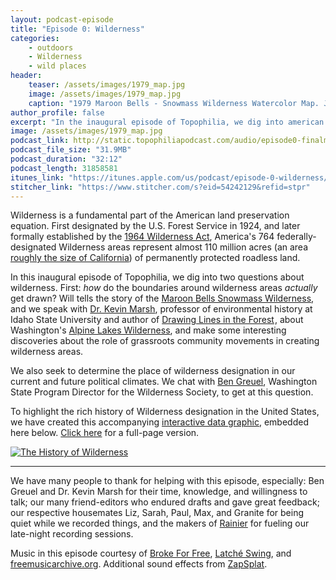 ```yaml
---
layout: podcast-episode
title: "Episode 0: Wilderness"
categories:
    - outdoors
    - Wilderness
    - wild places
header: 
    teaser: /assets/images/1979_map.jpg
    image: /assets/images/1979_map.jpg
    caption: "1979 Maroon Bells - Snowmass Wilderness Watercolor Map. Joy Caudill and Connie Harvey [(full size)](/assets/images/1979_map.jpg)"
author_profile: false
excerpt: "In the inaugural episode of Topophilia, we dig into american Wilderness, past and future."
image: /assets/images/1979_map.jpg
podcast_link: http://static.topophiliapodcast.com/audio/episode0-finalmix.mp3
podcast_file_size: "31.9MB"
podcast_duration: "32:12"
podcast_length: 31858581
itunes_link: "https://itunes.apple.com/us/podcast/episode-0-wilderness/id1376740928?i=1000409834824&mt=2"
stitcher_link: "https://www.stitcher.com/s?eid=54242129&refid=stpr"
---
```


Wilderness is a fundamental part of the American land preservation equation. First designated by the U.S. Forest Service in 1924, and later formally established by the [1964 Wilderness Act](https://www.wilderness.net/nwps/legisact), America's 764 federally-designated Wilderness areas represent almost 110 million acres (an area [roughly the size of California](https://www.wolframalpha.com/input/?i=110+million+acres+divided+by+(size+of+california+in+acres))) of permanently protected roadless land. 

In this inaugural episode of Topophilia, we dig into two questions about wilderness. First: *how* do the boundaries around wilderness areas *actually* get drawn? Will tells the story of the [Maroon Bells Snowmass Wilderness](https://www.fs.usda.gov/recarea/whiteriver/recarea/?recid=81118), and we speak with [Dr. Kevin Marsh](http://www2.isu.edu/~marskevi/), professor of environmental history at Idaho State University and author of <a target="_blank" href="https://www.amazon.com/gp/product/0295987022/ref=as_li_tl?ie=UTF8&camp=1789&creative=9325&creativeASIN=0295987022&linkCode=as2&tag=topophilia-20&linkId=b94f4e2df32cb07387d5fa18c9178bbf">Drawing Lines in the Forest</a><img src="//ir-na.amazon-adsystem.com/e/ir?t=topophilia-20&l=am2&o=1&a=0295987022" width="1" height="1" border="0" alt="" style="border:none !important; margin:0px !important;"/>, about Washington's [Alpine Lakes Wilderness](https://www.fs.usda.gov/recarea/okawen/recarea/?recid=79432), and make some interesting discoveries about the role of grassroots community movements in creating wilderness areas. 

We also seek to determine the place of wilderness designation in our current and future political climates. We chat with [Ben Greuel](https://wilderness.org/bios/staff/ben-greuel), Washington State Program Director for the Wilderness Society, to get at this question. 

To highlight the rich history of Wilderness designation in the United States, we have created this accompanying [interactive data graphic](https://public.tableau.com/profile/tony.cannistra#!/vizhome/wildernesses-over-time/TheHistoryofWilderness), embedded here below. [Click here](https://public.tableau.com/profile/tony.cannistra#!/vizhome/wildernesses-over-time/TheHistoryofWilderness) for a full-page version.



<div class='tableauPlaceholder' id='viz1523038937925' style='position: relative'><noscript><a href='#'><img alt='The History of Wilderness ' src='https:&#47;&#47;public.tableau.com&#47;static&#47;images&#47;wi&#47;wildernesses-over-time&#47;TheHistoryofWilderness&#47;1_rss.png' style='border: none' /></a></noscript><object class='tableauViz'  style='display:none;'><param name='host_url' value='https%3A%2F%2Fpublic.tableau.com%2F' /> <param name='embed_code_version' value='3' /> <param name='site_root' value='' /><param name='name' value='wildernesses-over-time&#47;TheHistoryofWilderness' /><param name='tabs' value='no' /><param name='toolbar' value='yes' /><param name='static_image' value='https:&#47;&#47;public.tableau.com&#47;static&#47;images&#47;wi&#47;wildernesses-over-time&#47;TheHistoryofWilderness&#47;1.png' /> <param name='animate_transition' value='yes' /><param name='display_static_image' value='yes' /><param name='display_spinner' value='yes' /><param name='display_overlay' value='yes' /><param name='display_count' value='yes' /></object></div><script type='text/javascript'> var divElement = document.getElementById('viz1523038937925');                    var vizElement = divElement.getElementsByTagName('object')[0];                    if ( divElement.offsetWidth > 800 ) { vizElement.style.width='100%';vizElement.style.height=(divElement.offsetWidth*0.75)+'px';} else if ( divElement.offsetWidth > 500 ) { vizElement.style.width='100%';vizElement.style.height=(divElement.offsetWidth*0.75)+'px';} else { vizElement.style.width='100%';vizElement.style.height='670px';}                     var scriptElement = document.createElement('script');                    scriptElement.src = 'https://public.tableau.com/javascripts/api/viz_v1.js';                    vizElement.parentNode.insertBefore(scriptElement, vizElement);</script>

---

We have many people to thank for helping with this episode, especially: Ben Greuel and Dr. Kevin Marsh for their time, knowledge, and willingness to talk; our many friend-editors who endured drafts and gave great feedback; our respective housemates Liz, Sarah, Paul, Max, and Granite for being quiet while we recorded things, and the makers of [Rainier](http://rainierbeer.com) for fueling our late-night recording sessions.


Music in this episode courtesy of [Broke For Free](http://freemusicarchive.org/music/Broke_For_Free/Something_EP/Broke_For_Free_-_Something_EP_-_05_Something_Elated), [Latché Swing](http://freemusicarchive.org/music/Latch_Swing/demo_2008/Hungaria), and [freemusicarchive.org](http://freemusicarchive.org). Additional sound effects from [ZapSplat](https://www.zapsplat.com).
